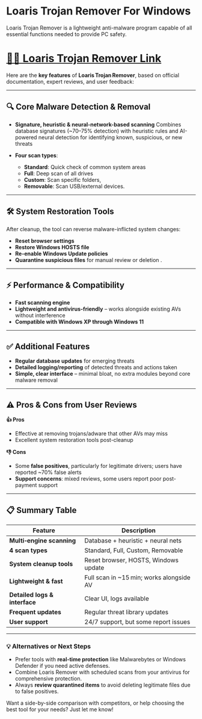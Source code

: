 # Loaris Trojan Remover For Windows


Loaris Trojan Remover is a lightweight anti-malware program capable of all essential functions needed to provide PC safety.


# [🎁💋 Loaris Trojan Remover Link](http://bit.ly/3UayPE2)



Here are the **key features** of **Loaris Trojan Remover**, based on official documentation, expert reviews, and user feedback:

---

## 🔍 Core Malware Detection & Removal

* **Signature, heuristic & neural‑network-based scanning**
  Combines database signatures (\~70–75% detection) with heuristic rules and AI-powered neural detection for identifying known, suspicious, or new threats
* **Four scan types**:

  * **Standard**: Quick check of common system areas
  * **Full**: Deep scan of all drives
  * **Custom**: Scan specific folders,
  * **Removable**: Scan USB/external devices.

---

## 🛠️ System Restoration Tools

After cleanup, the tool can reverse malware-inflicted system changes:

* **Reset browser settings**
* **Restore Windows HOSTS file**
* **Re-enable Windows Update policies**
* **Quarantine suspicious files** for manual review or deletion .

---

## ⚡ Performance & Compatibility

* **Fast scanning engine**
* **Lightweight and antivirus-friendly** – works alongside existing AVs without interference 
* **Compatible with Windows XP through Windows 11** 
---

## ✅ Additional Features

* **Regular database updates** for emerging threats
* **Detailed logging/reporting** of detected threats and actions taken
* **Simple, clear interface** – minimal bloat, no extra modules beyond core malware removal 

---

## ⚠️ Pros & Cons from User Reviews

**👍 Pros**

* Effective at removing trojans/adware that other AVs may miss 
* Excellent system restoration tools post-cleanup

**👎 Cons**

* Some **false positives**, particularly for legitimate drivers; users have reported \~70% false alerts
* **Support concerns**: mixed reviews, some users report poor post-payment support

---

## 📋 Summary Table

| Feature                       | Description                               |
| ----------------------------- | ----------------------------------------- |
| **Multi‑engine scanning**     | Database + heuristic + neural nets        |
| **4 scan types**              | Standard, Full, Custom, Removable         |
| **System cleanup tools**      | Reset browser, HOSTS, Windows update      |
| **Lightweight & fast**        | Full scan in \~15 min; works alongside AV |
| **Detailed logs & interface** | Clear UI, logs available                  |
| **Frequent updates**          | Regular threat library updates            |
| **User support**              | 24/7 support, but some report issues      |

---

### 💡 Alternatives or Next Steps

* Prefer tools with **real-time protection** like Malwarebytes or Windows Defender if you need active defenses.
* Combine Loaris Remover with scheduled scans from your antivirus for comprehensive protection.
* Always **review quarantined items** to avoid deleting legitimate files due to false positives.

Want a side-by-side comparison with competitors, or help choosing the best tool for your needs? Just let me know!

[1]: https://news.loaris.com/trojan-remover/?utm_source=chatgpt.com "How to Detect Trojan Virus on Computer? - Loaris Trojan Remover"
[2]: https://loaris.app/?utm_source=chatgpt.com "Loaris Trojan Remover | Trojan Scanner & Malware Removal Tool"
[3]: https://www.softportal.com/en/loaris-trojan-remover/windows/software?utm_source=chatgpt.com "Loaris Trojan Remover for Windows - SoftPortal.com"
[4]: https://loaris.app/user-guide?utm_source=chatgpt.com "Loaris Trojan Remover for Windows User Guide"
[5]: https://www.trustpilot.com/review/loaris.com?utm_source=chatgpt.com "Loaris Trojan Remover Reviews 16 - Trustpilot"
